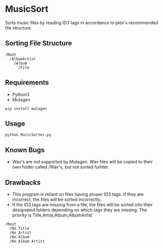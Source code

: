 # MusicSort
Sorts music files by reading ID3 tags in accordance to plex's recommended file structure.


## Sorting File Structure
```
/Root
  /AlbumArtist
    /Album
      /File
```
   

## Requirements
* Python3
* Mutagen

```pip install mutagen```

## Usage

```python MusicSorter.py```

## Known Bugs
* Wav's are not supported by Mutagen. Wav files will be copied to their own folder called /Wav's, but not sorted furhter.

## Drawbacks
* This program is reliant on files having proper ID3 tags. If they are incorrect, the files will be sorted incorrectly.
* If the ID3 tags are missing from a file, the files will be sorted into their designated folders depending on which tags they are missing. The priority is Title,Artist,Album,AlbumArtist

```
/Root
  /No Title
  /No Artist
  /No Album
  /No Album Artist
```


